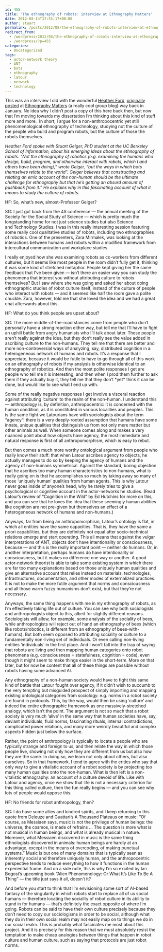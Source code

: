 ```yaml
---
id: 455
title: 'The ethnography of robots: interview at Ethnography Matters'
date: 2012-08-14T17:55:17+00:00
author: stuart
permalink: /posts/2012/08/the-ethnography-of-robots-interview-at-ethnography-matters// 
redirect_from:
  - /wordpress/2012/08/the-ethnography-of-robots-interview-at-ethnography-matters/
  - /wordpress/?p=455
categories:
  - Uncategorized
tags:
  - actor-network theory
  - ANT
  - bots
  - ethnography
  - latour
  - network
  - technology
---
```

This was an interview I did with the wonderful [Heather Ford](http://hblog.org), [originally posted](http://ethnographymatters.net/2012/01/15/the-ethnography-of-robots/) at [Ethnography Matters](http://www.ethnographymatters.com) (a really cool group blog) way back in January. No idea why I didn&#8217;t post a copy of this here back then, but now that I&#8217;m moving towards my dissertation I&#8217;m thinking about this kind of stuff more and more.  In short, I argue for a non-anthropocentric yet still phenomenological ethnography of technology, studying not the culture of the people who build and program robots, but the culture of those the robots themselves.

<!--more-->

 _Heather Ford spoke with Stuart Geiger, PhD student at the UC Berkeley School of Information, about his emerging ideas about the ethnography of robots. “Not the ethnography of robotics (e.g. examining the humans who design, build, program, and otherwise interact with robots, which I and others have been doing),” wrote Geiger, “but the ways in which bots themselves relate to the world”. Geiger believes that constructing and relating an emic account of the non-human should be the ultimate challenge for ethnography but that he’s getting an absurd amount of pushback from it.” He explains why in this fascinating account of what it means to study the culture of robots._

HF: So, what’s new, almost-Professor Geiger?

SG: I just got back from the 4S conference — the annual meeting of the Society for the Social Study of Science — which is pretty much the longstanding home for not just science studies but also Science and Technology Studies. I was in this really interesting session featuring some really cool qualitative studies of robots, including two ethnographies of robotics. One of the presenters, Zara Mirmalek, was looking at the interactions between humans and robots within a modified framework from intercultural communication and workplace studies.

I really enjoyed how she was examining robots as co-workers from different cultures, but it seems like most people in the room didn’t fully get it, thinking it was some kind of stretched metaphor. People kept giving her the same feedback that I’ve been given — isn’t there an easier way you can study the phenomena that interest you without attributing culture to robots themselves? But I saw where she was going and asked her about doing ethnographic studies of robot culture itself, instead of the culture of people who interact with robots — and it seemed like half the room gave a polite chuckle. Zara, however, told me that she loved the idea and we had a great chat afterwards about this.

HF: What do you think people are upset about?

SG: The more middle-of-the-road stances come from people who don’t personally have a strong reaction either way, but tell me that I’ll have to fight an uphill battle from angry humanists who I’ll talk about later. These people aren’t really against the idea, but they don’t really see the value added in ascribing culture to the non-humans. They tell me that there are better and more non-controversial ways of analyzing, say, distributed cognition in a heterogeneous network of humans and robots. It’s a response that I appreciate, because it would be futile to have to go through all of this work on an ethnography of robots if my analysis is otherwise identical to an ethnography of robotics. And then the most polite responses I get are people who tell me it is interesting, and then when I prod them further to ask them if they actually buy it, they tell me that they don’t \*yet\* think it can be done, but would like to see what I end up with.

Some of the really negative responses I get involve a visceral reaction against attributing ‘culture’ to the realm of the non-human. I understand this — anthropology is, by definition, anthropocentric: it is concerned with the human condition, as it is constituted in various localities and peoples. This is the same fight we Latourians have with sociologists about the term “agency”: there is a very deeply-rooted assumption that humans have some innate, unique qualities that distinguish us from not only mere matter but other animals as well. When someone comes along and makes a very nuanced point about how objects have agency, the most immediate and natural response is first of all anthropomorphism, which is easy to rebut.

But then comes a much more worthy ontological argument from people who really know their stuff: that when Latour ascribes agency to objects, he actually manages to do so by keeping the agency of humans and the agency of non-humans symmetrical. Against the standard, boring objection that he ascribes too many human characteristics to non-humans, what is really going on is that he accomplishes so much by taking away so many of those ‘uniquely human’ qualities from human agents. This is why Latour never goes inside of anyone’s head, why he rarely tries to give a psychological or cognitive account in the actor-networks he studies. (Read Latour’s review of “Cognition in the Wild” by Ed Hutchins for more on this, and you can see that he loves the idea that these seemingly human abilities like cognition are not pre-given but themselves an effect of a heterogeneous network of humans and non-humans.)

Anyways, far from being an anthropomorphism, Latour’s ontology is flat, in which all entities have the same capacities. That is, they have the same a priori capabilities, but they are definitely not equal after socio-technical relations emerge and start operating. This all means that against the vulgar interpretations of ANT, objects don’t have intentionality or consciousness, because — and this is the really important point — neither do humans. Or, in another interpretation, perhaps humans do have intentionality or consciousness, but it makes no difference one way or another. A good actor-network theorist is able to take some existing system in which there are far too many explanations based on those uniquely human qualities and give an alternative account that relies instead on materials, technologies, infrastructures, documentation, and other modes of externalized practices. It is not to make the more futile argument that norms and consciousness and all those warm fuzzy humanisms don’t exist, but that they’re not necessary.

Anyways, the same thing happens with me in my ethnography of robots, as I’m effectively taking life out of culture. You can see why both sociologists and anthropologists object to this, albeit for slightly different reasons. Sociologists will allow, for example, some analysis of the sociality of bees, while anthropologists will reject out of hand an ethnography of bees (which like robots/robotics, is different from an ethnography of bees-with-humans). But both seem opposed to attributing sociality or culture to a fundamentally non-living set of individuals. Or even calling non-living entities ‘individuals’ in the first place. And I won’t fall into the trap of saying that robots are living and then mapping human categories onto robot phenomena (e.g. consciousness = statefulness, cognition = code), even though it might seem to make things easier in the short-term. More on that later, but for now be content that all of these things are possible without robots having some advanced AI.

Any ethnography of a non-human society would have to fight this same kind of battle that Latour fought over agency, if it didn’t wish to succumb to the very tempting but misguided prospect of simply importing and mapping existing ontological categories from sociology: e.g. norms in a robot society are found in protocols. This, by the way, would then be using ‘culture’ and indeed the entire ethnographic framework as one massively-stretched analogy, which isn’t the point. The argument is not so much that a robot society is very much ‘alive’ in the same way that human societies have, say, deviant individuals, fluid norms, fascinating rituals, internal contradictions, complicated power relations, and many more weirdly beautiful and complex aspects hidden just below the surface.

Rather, the point of anthropology is typically to locate a people who are typically strange and foreign to us, and then relate the way in which those people live, showing not only how they are different from us but also how they are the same. In doing so, we learn not only about others, but also ourselves. So in that framework, I tend to agree with the critics who say that only way to give a vitalistic account of a robot society is by projecting too many human qualities onto the non-human. What is then left is a non-vitalistic ethnography: an account of a culture devoid of life. Like with Latour and agency, once we show that life is not a necessary criterion for this thing called culture, then the fun really begins — and you can see why lots of people would oppose this.

HF: No friends for robot anthropology, then?

SG: I do have some allies and kindred spirits, and I keep returning to this quote from Deleuze and Guattari’s A Thousand Plateaus on music: “Of course, as Messiaen says, music is not the privilege of human beings: the universe, the cosmos, is made of refrains … The question is more what is not musical in human beings, and what is already musical in nature. Moreover, what Messiaen discovered in music is the same thing ethnologists discovered in animals: human beings are hardly at an advantage, except in the means of overcoding, of making punctual systems.” Music is but one of many domains that is typically seen as inherently social and therefore uniquely human, and the anthropocentric perspective tends to reduce everything to how it functions in the human experiential frame. And on a side note, this is why I’m so excited by Ian Bogost’s upcoming book “Alien Phenomenology: Or What It’s Like To Be A Thing” — the title just says it all, doesn’t it?

And before you start to think that I’m envisioning some sort of AI-based fantasy of the singularity in which robots start to replace all of us social humans — therefore locating the sociality of robot culture in its ability to stand in for humans — that’s definitely the exact opposite of where I’m going. Robots can be said to have their own culture precisely because they don’t need to copy our sociologisms in order to be social, although what they do in their own social realm may not easily map on to things we do in our social realm. This is probably what fascinates me most about this project. And it is precisely for this reason that we must absolutely resist the temptation to make cheap analogies between things that happen in robot culture and human culture, such as saying that protocols are just robot norms.